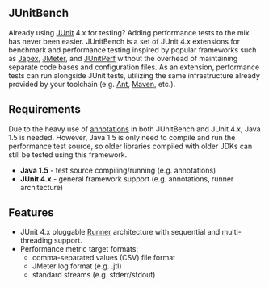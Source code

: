## JUnitBench
Already using [JUnit](http://www.junit.org/) 4.x for testing? Adding performance tests to the mix has never been easier. JUnitBench is a set of JUnit 4.x extensions for benchmark and performance testing inspired by popular frameworks such as [Japex](https://japex.dev.java.net/), [JMeter](http://jakarta.apache.org/jmeter/), and [JUnitPerf](http://clarkware.com/software/JUnitPerf.html) without the overhead of maintaining separate code bases and configuration files. As an extension, performance tests can run alongside JUnit tests, utilizing the same infrastructure already provided by your toolchain (e.g. [Ant](http://ant.apache.org/manual/OptionalTasks/junit.html), [Maven](http://maven.apache.org/plugins/maven-surefire-plugin/), etc.).

## Requirements
Due to the heavy use of [annotations](http://java.sun.com/j2se/1.5.0/docs/guide/language/annotations.html) in both JUnitBench and JUnit 4.x, Java 1.5 is needed. However, Java 1.5 is only need to compile and run the performance test source, so older libraries compiled with older JDKs can still be tested using this framework.
  * **Java 1.5** - test source compiling/running (e.g. annotations)
  * **JUnit 4.x** - general framework support (e.g. annotations, runner architecture)

## Features
  * JUnit 4.x pluggable [Runner](http://kentbeck.github.com/junit/javadoc/latest/org/junit/runner/Runner.html) architecture with sequential and multi-threading support.
  * Performance metric target formats:
    * comma-separated values (CSV) file format
    * JMeter log format (e.g. .jtl)
    * standard streams (e.g. stderr/stdout)